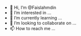 - 👋 Hi, I’m @Faislahmdin
- 👀 I’m interested in ...
- 🌱 I’m currently learning ...
- 💞️ I’m looking to collaborate on ...
- 📫 How to reach me ...

<!---
Faislahmdin/Faislahmdin is a ✨ special ✨ repository because its `README.md` (this file) appears on your GitHub profile.
You can click the Preview link to take a look at your changes.
--->
